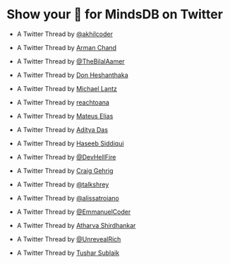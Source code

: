 # Show your 💚 for MindsDB on Twitter

- A Twitter Thread by [@akhilcoder](https://twitter.com/akhilcoder/status/1581641683300937731)

- A Twitter Thread by [Arman Chand](https://twitter.com/arman74895017/status/1580463741581524992?s=20&t=gv9DHRwSpBHUbobDv8zZLw)

- A Twitter Thread by [@TheBilalAamer](https://twitter.com/TheBilalAamer/status/1577646790869852161)

- A Twitter Thread by [Don Heshanthaka](https://twitter.com/DonHeshanthaka/status/1577702467428417538?s=20&t=wbBhPCbIVKcDh8Gf8_fykg)

- A Twitter Thread by [Michael Lantz](https://twitter.com/MichaelLantzIST/status/1577794052673703938)

- A Twitter Thread by [reachtoana](https://twitter.com/reachtoana/status/1578117675229728768)

- A Twitter Thread by [Mateus Elias](https://twitter.com/mateuseliaas/status/1578150552659107840)

- A Twitter Thread by [Aditya Das](https://twitter.com/ADITYA90546170/status/1578227619396726784?t=vMgXWKje0d7czZDe8d3qJQ&s=03)

- A Twitter Thread by [Haseeb Siddiqui](https://twitter.com/hasebsiddiqui/status/1583608352671555584)

- A Twitter Thread by [@DevHellFire](https://twitter.com/DevHellfire/status/1580132923025788929)

- A Twitter Thread by [Craig Gehrig](https://twitter.com/CraigGehrig/status/1579322580347109376)

- A Twitter Thread by [@talkshrey](https://twitter.com/talkshrey/status/1580204446578941952)

- A Twitter Thread by [@alissatroiano](https://twitter.com/alissamtroiano/status/1580675689724145665?s=20&t=rGANm3YrKzbBKYb-Vh2Z9Q)

- A Twitter Thread by [@EmmanuelCoder](https://twitter.com/EmmanuelCoder/status/1580609518362558466)

- A Twitter Thread by [Atharva Shirdhankar](https://twitter.com/_Atharva_08/status/1581620848351268866?s=20&t=cbPkcHUXrsOQAcTCi_PFXQ)

- A Twitter Thread by [@UnrevealRich](https://twitter.com/UnrevealRich/status/1583537036119937024)

- A Twitter Thread by [Tushar Sublaik](https://twitter.com/SublaikTushar/status/1583882357324779521?s=20&t=423shrpalBVrFYe-8mQEWA)

